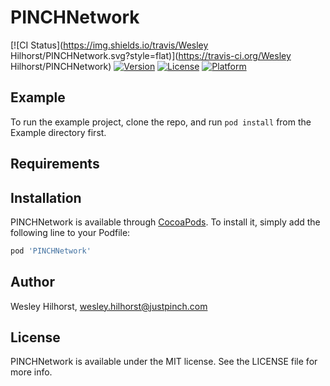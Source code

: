 # PINCHNetwork

[![CI Status](https://img.shields.io/travis/Wesley Hilhorst/PINCHNetwork.svg?style=flat)](https://travis-ci.org/Wesley Hilhorst/PINCHNetwork)
[![Version](https://img.shields.io/cocoapods/v/PINCHNetwork.svg?style=flat)](https://cocoapods.org/pods/PINCHNetwork)
[![License](https://img.shields.io/cocoapods/l/PINCHNetwork.svg?style=flat)](https://cocoapods.org/pods/PINCHNetwork)
[![Platform](https://img.shields.io/cocoapods/p/PINCHNetwork.svg?style=flat)](https://cocoapods.org/pods/PINCHNetwork)

## Example

To run the example project, clone the repo, and run `pod install` from the Example directory first.

## Requirements

## Installation

PINCHNetwork is available through [CocoaPods](https://cocoapods.org). To install
it, simply add the following line to your Podfile:

```ruby
pod 'PINCHNetwork'
```

## Author

Wesley Hilhorst, wesley.hilhorst@justpinch.com

## License

PINCHNetwork is available under the MIT license. See the LICENSE file for more info.
